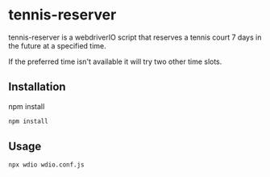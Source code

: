 # tennis-reserver

tennis-reserver is a webdriverIO script that reserves a tennis court 7 days in the future at a specified time.

If the preferred time isn't available it will try two other time slots.

## Installation

npm install

```bash
npm install
```

## Usage

```bash
npx wdio wdio.conf.js
```

